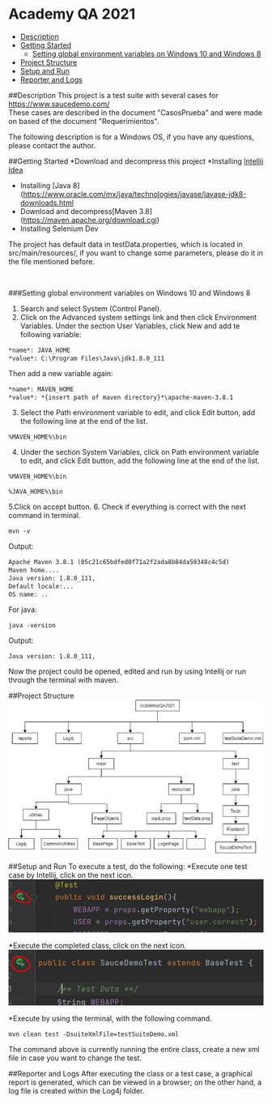 # Academy QA 2021

* [Description](#description)
* [Getting Started](#getting-started)
	* [Setting global environment variables on Windows 10 and Windows 8
](#setting-global-environment-variables-on-windows-10-and-windows-8
)
* [Project Structure](#project-structure)
* [Setup and Run](#setup-and-run)
* [Reporter and Logs](#reporter-and-logs)


##Description
This project is a test suite with several cases for https://www.saucedemo.com/ <br>
These cases are described in the document "CasosPrueba" and were made on based of the document "Requerimientos".

The following description is for a Windows OS, if you have any questions, please contact the author.

##Getting Started
   *Download and decompress this project
   *Installing [Intellij Idea](https://www.jetbrains.com/es-es/idea/) 
   * Installing [Java 8](https://www.oracle.com/mx/java/technologies/javase/javase-jdk8-downloads.html
   * Download and decompress[Maven 3.8] (https://maven.apache.org/download.cgi)
   * Installing Selenium Dev
	
The project has default data in testData.properties, which is located in src/main/resources/, if you want to change some parameters, please do it in the file mentioned before.

<br>

###Setting global environment variables on Windows 10 and Windows 8
1. Search and select System (Control Panel).
2. Click on the Advanced system settings link and then click Environment Variables. Under the section User Variables, click New and add te following variable:
```
*name*: JAVA_HOME
*value*: C:\Program Files\Java\jdk1.8.0_111
```
Then add a new variable again:
```
*name*: MAVEN_HOME
*value*: *{insert path of maven directory}*\apache-maven-3.8.1
```
3. Select the Path environment variable to edit, and click Edit button, add the following line at the end of the list.
```
%MAVEN_HOME%\bin
```
4. Under the section System Variables, click on Path environment variable to edit, and click Edit button, add the following line at the end of the list.
```
%MAVEN_HOME%\bin
```
```
%JAVA_HOME%\bin
```
5.Click on accept button.
6. Check if everything is correct with the next command in terminal.
```
mvn -v
```
Output:
```
Apache Maven 3.8.1 (05c21c65bdfed0f71a2f2ada8b84da59348c4c5d)
Maven home....
Java version: 1.8.0_111, 
Default locale:...
OS name: ..
```
For java:
```
java -version
```
Output:
```
Java version: 1.8.0_111, 
```
Now the project could be opened, edited and run by using Intellij or run through the terminal with maven.

##Project Structure
 ![ProjectStructure](/img/im3.png)

##Setup and Run
To execute a test, do the following:
*Execute one test case by Intellij, click on the next icon.
 ![Execute one case](/img/im1.JPG)

*Execute the completed class, click on the next icon.
 ![Execute completed class](/img/im2.JPG)

*Execute by using the terminal, with the following command.
```
mvn clean test -DsuiteXmlFile=testSuiteDemo.xml
```
The command above is currently running the entire class, create a new xml file in case you want to change the test.

##Reporter and Logs
After executing the class or a test case, a graphical report is generated, which can be viewed in a browser; on the other hand, a log file is created within the Log4j folder.